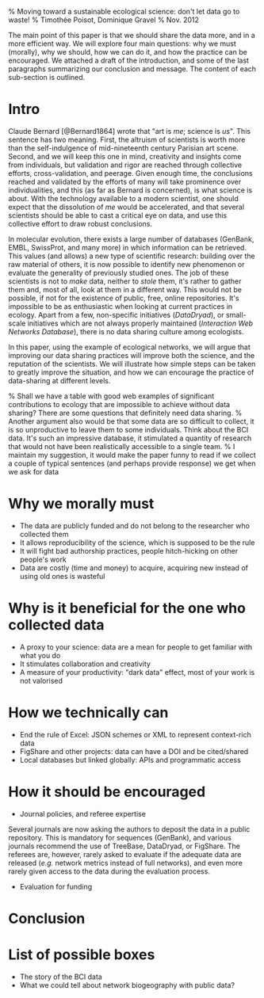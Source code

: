 % Moving toward a sustainable ecological science: don't let data go to waste!
% Timothée Poisot, Dominique Gravel
% Nov. 2012

The main point of this paper is that we should share the data more, and in a more efficient way. We will explore four main questions: why we must (morally), why we should, how we can do it, and how the practice can be encouraged. We attached a draft of the introduction, and some of the last paragraphs summarizing our conclusion and message. The content of each sub-section is outlined.

# Intro

Claude Bernard [@Bernard1864] wrote that "art is *me*; science is *us*". This sentence has two meaning. First, the altruism of scientists is worth more than the self-indulgence of mid-nineteenth century Parisian art scene. Second, and we will keep this one in mind, creativity and insights come from individuals, but validation and rigor are reached through collective efforts, cross-validation, and peerage. Given enough time, the conclusions reached and validated by the efforts of many will take prominence over individualities, and this (as far as Bernard is concerned), is what science is about. With the technology available to a modern scientist, one should expect that the dissolution of *me* would be accelerated, and that several scientists should be able to cast a critical eye on data, and use this collective effort to draw robust conclusions.

In molecular evolution, there exists a large number of databases (GenBank, EMBL, SwissProt, and many more) in which information can be retrieved. This values (and allows) a new type of scientific research: building over the raw material of others, it is now possible to identify new phenomenon or evaluate the generality of previously studied ones. The job of these scientists is not to *make* data, neither to *stole* them, it's rather to gather them and, most of all, look at them in a different way. This would not be possible, if not for the existence of public, free, online repositories. It's impossible to be as enthusiastic when looking at current practices in ecology. Apart from a few, non-specific initiatives (*DataDryad*), or small-scale initiatives which are not always properly maintained (*Interaction Web Networks Database*), there is no data sharing culture among ecologists.

In this paper, using the example of ecological networks, we will argue that improving our data sharing practices will improve both the science, and the reputation of the scientists. We will illustrate how simple steps can be taken to greatly improve the situation, and how we can encourage the practice of data-sharing at different levels.

% Shall we have a table with good web examples of significant contributions to ecology that are impossible to achieve without data sharing? There are some questions that definitely need data sharing. 
% Another argument also would be that some data are so difficult to collect, it is so unproductive to leave them to some individuals. Think about the BCI data. It's such an impressive database, it stimulated a quantity of research that would not have been realistically accessible to a single team.
% I maintain my suggestion, it would make the paper funny to read if we collect a couple of typical sentences (and perhaps provide response) we get when we ask for data

# Why we morally must

- The data are publicly funded and do not belong to the researcher who collected them
- It allows reproducibility of the science, which is supposed to be the rule
- It will fight bad authorship practices, people hitch-hicking on other people's work
- Data are costly (time and money) to acquire, acquiring new instead of using old ones is wasteful

# Why is it beneficial for the one who collected data

- A proxy to your science: data are a mean for people to get familiar with what you do
- It stimulates collaboration and creativity
- A measure of your productivity: "dark data" effect, most of your work is not valorised

# How we technically can

- End the rule of Excel: JSON schemes or XML to represent context-rich data
- FigShare and other projects: data can have a DOI and be cited/shared
- Local databases but linked globally: APIs and programmatic access

# How it should be encouraged

- Journal policies, and referee expertise

Several journals are now asking the authors to deposit the data in a public repository. This is mandatory for sequences (GenBank), and various journals recommend the use of TreeBase, DataDryad, or FigShare. The referees are, however, rarely asked to evaluate if the adequate data are released (*e.g.* network metrics instead of full networks), and even more rarely given access to the data during the evaluation process.

- Evaluation for funding

# Conclusion

# List of possible boxes

- The story of the BCI data
- What we could tell about network biogeography with public data?